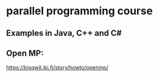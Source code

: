 # parallel programming course

## Examples in Java, C++ and C#
## Open MP:
https://bisqwit.iki.fi/story/howto/openmp/